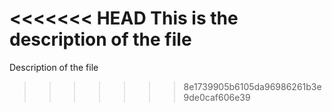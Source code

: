 <<<<<<< HEAD
This is the description of the file
=======
Description of the file
>>>>>>> 8e1739905b6105da96986261b3e9de0caf606e39
